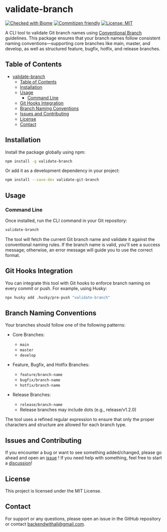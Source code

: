 # validate-branch

[![Checked with Biome](https://img.shields.io/badge/Checked_with-Biome-60a5fa?style=flat&logo=biome)](https://biomejs.dev)
[![Commitizen friendly](https://img.shields.io/badge/commitizen-friendly-brightgreen.svg)](http://commitizen.github.io/cz-cli/)
[![License: MIT](https://img.shields.io/badge/License-MIT-yellow.svg)](https://opensource.org/licenses/MIT)

A CLI tool to validate Git branch names using [Conventional Branch](https://conventional-branch.github.io/) guidelines. This package ensures that your branch names follow consistent naming conventions—supporting core branches like main, master, and develop, as well as structured feature, bugfix, hotfix, and release branches.

## Table of Contents

- [validate-branch](#validate-branch)
	- [Table of Contents](#table-of-contents)
	- [Installation](#installation)
	- [Usage](#usage)
		- [Command Line](#command-line)
	- [Git Hooks Integration](#git-hooks-integration)
	- [Branch Naming Conventions](#branch-naming-conventions)
	- [Issues and Contributing](#issues-and-contributing)
	- [License](#license)
	- [Contact](#contact)

## Installation

Install the package globally using npm:

```sh
npm install -g validate-branch
```

Or add it as a development dependency in your project:

```sh
npm install --save-dev validate-git-branch
```

## Usage

### Command Line
Once installed, run the CLI command in your Git repository:

```sh
validate-branch
```

The tool will fetch the current Git branch name and validate it against the conventional naming rules. If the branch name is valid, you'll see a success message; otherwise, an error message will guide you to use the correct format.

## Git Hooks Integration

You can integrate this tool with Git hooks to enforce branch naming on every commit or push. For example, using Husky:

```sh
npx husky add .husky/pre-push "validate-branch"
```

## Branch Naming Conventions

Your branches should follow one of the following patterns:
- Core Branches:
 	- `main`
 	- `master`
 	- `develop`

- Feature, Bugfix, and Hotfix Branches:
  - `feature/branch-name`
  - `bugfix/branch-name`
  - `hotfix/branch-name`

- Release Branches:
 	- `release/branch-name`
 	- Release branches may include dots (e.g., release/v1.2.0)

The tool uses a refined regular expression to ensure that only the proper characters and structure are allowed for each branch type.

## Issues and Contributing

If you encounter a bug or want to see something added/changed, please go ahead and open an [issue](https://github.com/Silent-Watcher/branch-lint/issues)
! If you need help with something, feel free to start a [discussion](https://github.com/Silent-Watcher/branch-lint/discussions/new)!

## License

This project is licensed under the MIT License.

## Contact

For support or any questions, please open an issue in the GitHub repository or contact <backendwithali@gmail.com>.